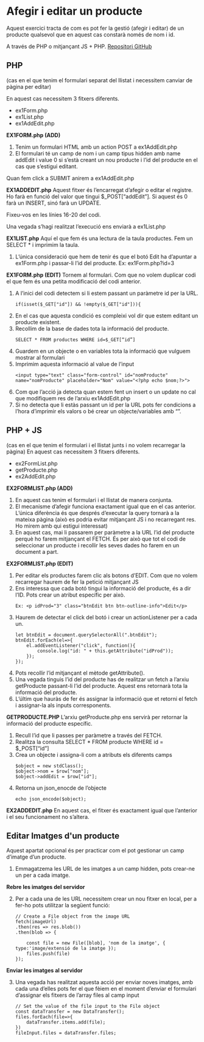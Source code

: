 # Afegir i editar un producte
Aquest exercici tracta de com es pot fer la gestió (afegir i editar) de un producte qualsevol que en aquest cas constarà només de nom i id.

A través de PHP o mitjançant JS + PHP.
[Repositori GitHub](https://github.com/martamillanlom/FormAddEdit)

## PHP
(cas en el que tenim el formulari separat del llistat i necessitem canviar de pàgina per editar)

En aquest cas necessitem 3 fitxers diferents.
- ex1Form.php
- ex1List.php
- ex1AddEdit.php

**EX1FORM.php (ADD)**
1. Tenim un formulari HTML amb un action POST a ex1AddEdit.php
2. El formulari té un camp de nom i un camp tipus hidden amb name addEdit i value 0 si s’està creant un nou producte i l’id del producte en el cas que s’estigui editant.

Quan fem click a SUBMIT anirem a ex1AddEdit.php

**EX1ADDEDIT.php**
Aquest fitxer és l’encarregat d’afegir o editar el registre. Ho farà en funció del valor que tingui $_POST[“addEdit”]. Si aquest és 0 farà un INSERT, sinó farà un UPDATE.

Fixeu-vos en les línies 16-20 del codi.

Una vegada s’hagi realitzat l’execució ens enviarà a ex1List.php

**EX1LIST.php**
Aquí el que fem és una lectura de la taula productes. Fem un SELECT * i imprimim la taula.
1. L’única consideració que hem de tenir és que el botó Edit ha d’apuntar a ex1Form.php i passar-li l’id del producte.
    Ex: ex1Form.php?id=3

**EX1FORM.php (EDIT)**
Tornem al formulari. Com que no volem duplicar codi el que fem és una petita modificació del codi anterior.
1. A l’inici del codi detectem si li estem passant un paràmetre id per la URL.
    ```
    if(isset($_GET["id"]) && !empty($_GET["id"])){

2. En el cas que aquesta condició es compleixi vol dir que estem editant un producte existent.
3. Recollim de la base de dades tota la informació del producte.
    ```
    SELECT * FROM productes WHERE id=$_GET[“id”]

4. Guardem en un objecte o en variables tota la informació que vulguem mostrar al formulari
5. Imprimim aquesta informació al value de l’input
    ```
    <input type="text" class="form-control" id="nomProducte" name="nomProducte" placeholder="Nom" value="<?php echo $nom;?>">

6. Com que l’acció ja detecta quan estem fent un insert o un update no cal que modifiquem res de l’arxiu ex1AddEdit.php
7. Si no detecta que li estàs passant un id per la URL pots fer condicions a l’hora d’imprimir els valors o bé crear un objecte/variables amb “”.

## PHP + JS
(cas en el que tenim el formulari i el llistat junts i no volem recarregar la pàgina)
En aquest cas necessitem 3 fitxers diferents.
- ex2FormList.php
- getProducte.php
- ex2AddEdit.php

**EX2FORMLIST.php (ADD)**
1. En aquest cas tenim el formulari i el llistat de manera conjunta.
2. El mecanisme d’afegir funciona exactament igual que en el cas anterior. L’única diferència és que després d’executar la query tornarà a la mateixa pàgina (això es podria evitar mitjançant JS i no recarregant res. Ho mirem amb qui estigui interessat)
3. En aquest cas, mai li passarem per paràmetre a la URL l’id del producte perquè ho farem mitjançant el FETCH. És per això que tot el codi de seleccionar un producte i recollir les seves dades ho farem en un document a part.

**EX2FORMLIST.php (EDIT)**
1. Per editar els productes farem clic als botons d’EDIT. Com que no volem recarregar haurem de fer la petició mitjançant JS
2. Ens interessa que cada botó tingui la informació del producte, és a dir l’ID. Pots crear un atribut específic per això.
    ```
    Ex: <p idProd="3" class="btnEdit btn btn-outline-info">Edit</p>

3. Haurem de detectar el click del botó i crear un actionListener per a cada un.
    ```
    let btnEdit = document.querySelectorAll(".btnEdit");
    btnEdit.forEach(el=>{
        el.addEventListener("click", function(){
            console.log("id: " + this.getAttribute("idProd"));
        });
    });

4. Pots recollir l’id mitjançant el mètode getAttribute().
5. Una vegada tinguis l’id del producte has de realitzar un fetch a l’arxiu getProducte passant-li l’id del producte. Aquest ens retornarà tota la informació del producte.
6. L’últim que hauràs de fer és assignar la informació que et retorni el fetch i assignar-la als inputs corresponents.

**GETPRODUCTE.PHP**
L’arxiu getProducte.php ens servirà per retornar la informació del producte específic.
1. Recull l’id que li passes per paràmetre a través del FETCH.
2. Realitza la consulta SELECT * FROM producte WHERE id = $_POST[“id”]
3. Crea un objecte i assigna-li com a atributs els diferents camps
    ```
    $object = new stdClass();
    $object->nom = $row["nom"];
    $object->addEdit = $row["id"];

4. Retorna un json_enocde de l’objecte
    ```
    echo json_encode($object);

**EX2ADDEDIT.php**
En aquest cas, el fitxer és exactament igual que l’anterior i el seu funcionament no s’altera.

## Editar Imatges d'un producte
Aquest apartat opcional és per practicar com el pot gestionar un camp d’imatge d’un producte.
1. Emmagatzema les URL de les imatges a un camp hidden, pots crear-ne un per a cada imatge. 

**Rebre les imatges del servidor**

2. Per a cada una de les URL necessitem crear un nou fitxer en local, per a fer-ho pots utilitzar la següent funció:
    ```
    // Create a File object from the image URL
    fetch(imageUrl)
    .then(res => res.blob())
    .then(blob => {

        const file = new File([blob], 'nom de la imatge', { type:'image/extensió de la imatge });
        files.push(file)
    });

**Enviar les imatges al servidor**

3. Una vegada has realitzat aquesta acció per enviar noves imatges, amb cada una d’elles pots fer el que fèiem en el moment d’enviar el formulari d’assignar els fitxers de l’array files al camp input
    ```
    // Set the value of the file input to the File object
    const dataTransfer = new DataTransfer();
    files.forEach(file=>{
        dataTransfer.items.add(file);
    })
    fileInput.files = dataTransfer.files;